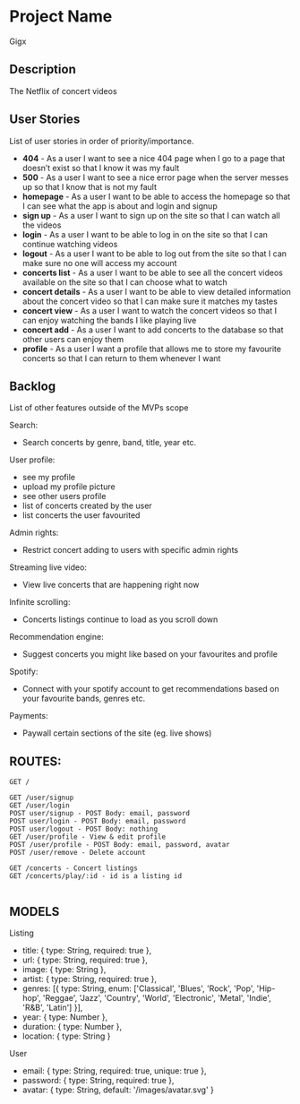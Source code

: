 # Project Name
Gigx

## Description

The Netflix of concert videos
 
 ## User Stories

List of user stories in order of priority/importance.

 - **404** - As a user I want to see a nice 404 page when I go to a page that doesn’t exist so that I know it was my fault 
 - **500** - As a user I want to see a nice error page when the server messes up so that I know that is not my fault
 - **homepage** - As a user I want to be able to access the homepage so that I can see what the app is about and login and signup
 - **sign up** - As a user I want to sign up on the site so that I can watch all the videos
 - **login** - As a user I want to be able to log in on the site so that I can continue watching videos
 - **logout** - As a user I want to be able to log out from the site so that I can make sure no one will access my account
 - **concerts list** - As a user I want to be able to see all the concert videos available on the site so that I can choose what to watch
 - **concert details** - As a user I want to be able to view detailed information about the concert video so that I can make sure it matches my tastes
 - **concert view** - As a user I want to watch the concert videos so that I can enjoy watching the bands I like playing live
 - **concert add** - As a user I want to add concerts to the database so that other users can enjoy them
 - **profile** - As a user I want a profile that allows me to store my favourite concerts so that I can return to them whenever I want

## Backlog

List of other features outside of the MVPs scope

Search:
- Search concerts by genre, band, title, year etc.

User profile:
- see my profile
- upload my profile picture
- see other users profile
- list of concerts created by the user
- list concerts the user favourited

Admin rights:
- Restrict concert adding to users with specific admin rights

Streaming live video:
- View live concerts that are happening right now

Infinite scrolling:
- Concerts listings continue to load as you scroll down

Recommendation engine:
- Suggest concerts you might like based on your favourites and profile

Spotify:
- Connect with your spotify account to get recommendations based on your favourite bands, genres etc.

Payments:
- Paywall certain sections of the site (eg. live shows)


## ROUTES:
```
GET / 

GET /user/signup
GET /user/login
POST user/signup - POST Body: email, password
POST user/login - POST Body: email, password
POST user/logout - POST Body: nothing
GET /user/profile - View & edit profile
POST /user/profile - POST Body: email, password, avatar
POST /user/remove - Delete account

GET /concerts - Concert listings
GET /concerts/play/:id - id is a listing id


```

## MODELS

Listing
 - title: { type: String, required: true },
 - url: { type: String, required: true },
 - image: { type: String },
 - artist: { type: String, required: true },
 - genres: [{ type: String, enum: ['Classical', 'Blues', 'Rock', 'Pop', 'Hip-hop', 'Reggae', 'Jazz', 'Country', 'World', 'Electronic', 'Metal', 'Indie', 'R&B', 'Latin'] }],
 - year: { type: Number },
 - duration: { type: Number },
 - location: { type: String }


User
 - email: { type: String, required: true, unique: true },
 - password: { type: String, required: true },
 - avatar: { type: String, default: '/images/avatar.svg' }
 




